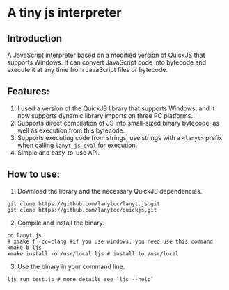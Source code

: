# A tiny js interpreter

## Introduction

A JavaScript interpreter based on a modified version of QuickJS that supports Windows. It can convert JavaScript code into bytecode and execute it at any time from JavaScript files or bytecode.

## Features:
1. I used a version of the QuickJS library that supports Windows, and it now supports dynamic library imports on three PC platforms.
2. Supports direct compilation of JS into small-sized binary bytecode, as well as execution from this bytecode.
3. Supports executing code from strings; use strings with a `<lanyt>` prefix when calling `lanyt_js_eval` for execution.
4. Simple and easy-to-use API.

## How to use:
1. Download the library and the necessary QuickJS dependencies.

```shell
git clone https://github.com/lanytcc/lanyt.js.git
git clone https://github.com/lanytcc/quickjs.git
```

2. Compile and install the binary.

```shell
cd lanyt.js
# xmake f -cc=clang #if you use windows, you need use this command
xmake b ljs 
xmake install -o /usr/local ljs # install to /usr/local
```

3. Use the binary in your command line.

```shell
ljs run test.js # more details see `ljs --help`
```